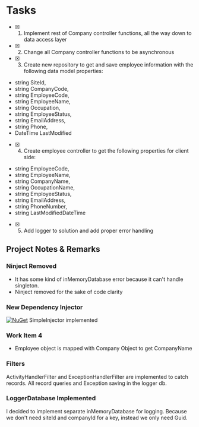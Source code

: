 # Tasks #
- [x] 1) Implement rest of Company controller functions, all the way down to data access layer

- [x] 2) Change all Company controller functions to be asynchronous

- [x] 3) Create new repository to get and save employee information with the following data model properties:

* string SiteId,
* string CompanyCode,
* string EmployeeCode,
* string EmployeeName,
* string Occupation,
* string EmployeeStatus,
* string EmailAddress,
* string Phone,
* DateTime LastModified

- [x] 4) Create employee controller to get the following properties for client side:

* string EmployeeCode,
* string EmployeeName,
* string CompanyName,
* string OccupationName,
* string EmployeeStatus,
* string EmailAddress,
* string PhoneNumber,
* string LastModifiedDateTime

- [x] 5) Add logger to solution and add proper error handling

## Project Notes & Remarks ##
### Ninject Removed ###
- It has some kind of inMemoryDatabase error because it can't handle singleton.
- Ninject removed for the sake of code clarity

### New Dependency Injector ###
[![NuGet](https://img.shields.io/nuget/v/SimpleInjector.svg)](https://www.nuget.org/packages/simpleinjector) SimpleInjector implemented 

### Work Item 4 ###
- Employee object is mapped with Company Object to get CompanyName

### Filters ###
ActivityHandlerFilter and ExceptionHandlerFilter are implemented to catch records.
All record queries and Exception saving in the logger db.

### LoggerDatabase Implemented ###
I decided to implement separate inMemoryDatabase for logging. Because we don't need siteId and companyId for a key, instead we only need Guid.


